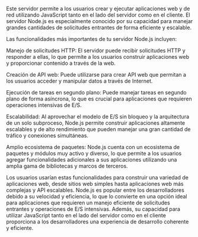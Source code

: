  Este servidor permite a los usuarios crear y ejecutar aplicaciones web y de red utilizando JavaScript tanto en el lado del servidor como en el cliente. El servidor Node.js es especialmente conocido por su capacidad para manejar grandes cantidades de solicitudes entrantes de forma eficiente y escalable.

Las funcionalidades más importantes de tu servidor Node.js incluyen:

Manejo de solicitudes HTTP: El servidor puede recibir solicitudes HTTP y responder a ellas, lo que permite a los usuarios construir aplicaciones web y proporcionar contenido a través de la web.

Creación de API web: Puede utilizarse para crear API web que permitan a los usuarios acceder y manipular datos a través de Internet.

Ejecución de tareas en segundo plano: Puede manejar tareas en segundo plano de forma asíncrona, lo que es crucial para aplicaciones que requieren operaciones intensivas de E/S.

Escalabilidad: Al aprovechar el modelo de E/S sin bloqueo y la arquitectura de un solo subproceso, Node.js permite construir aplicaciones altamente escalables y de alto rendimiento que pueden manejar una gran cantidad de tráfico y conexiones simultáneas.

Amplio ecosistema de paquetes: Node.js cuenta con un ecosistema de paquetes y módulos muy activo y diverso, lo que permite a los usuarios agregar funcionalidades adicionales a sus aplicaciones utilizando una amplia gama de bibliotecas y marcos de terceros.

Los usuarios usarían estas funcionalidades para construir una variedad de aplicaciones web, desde sitios web simples hasta aplicaciones web más complejas y API escalables. Node.js es popular entre los desarrolladores debido a su velocidad y eficiencia, lo que lo convierte en una opción ideal para aplicaciones que requieren un manejo eficiente de solicitudes entrantes y operaciones de E/S intensivas. Además, su capacidad para utilizar JavaScript tanto en el lado del servidor como en el cliente proporciona a los desarrolladores una experiencia de desarrollo coherente y eficiente.